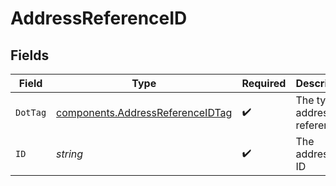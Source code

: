 # AddressReferenceID


## Fields

| Field                                                                                | Type                                                                                 | Required                                                                             | Description                                                                          | Example                                                                              |
| ------------------------------------------------------------------------------------ | ------------------------------------------------------------------------------------ | ------------------------------------------------------------------------------------ | ------------------------------------------------------------------------------------ | ------------------------------------------------------------------------------------ |
| `DotTag`                                                                             | [components.AddressReferenceIDTag](../../models/components/addressreferenceidtag.md) | :heavy_check_mark:                                                                   | The type of address reference                                                        | id                                                                                   |
| `ID`                                                                                 | *string*                                                                             | :heavy_check_mark:                                                                   | The address's ID                                                                     | D4g3h5tBuVYK9                                                                        |